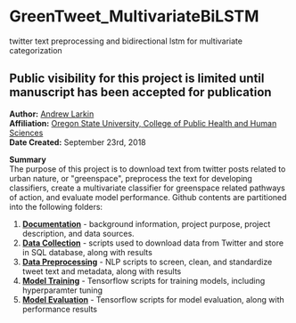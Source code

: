 # GreenTweet_MultivariateBiLSTM
twitter text preprocessing and bidirectional lstm for multivariate categorization

## Public visibility for this project is limited until manuscript has been accepted for publication ## 

**Author:** [Andrew Larkin](https://www.linkedin.com/in/andrew-larkin-525ba3b5/) <br>
**Affiliation:** [Oregon State University, College of Public Health and Human Sciences](https://health.oregonstate.edu/) <br>
**Date Created:** September 23rd, 2018 <br>

**Summary** <br>
The purpose of this project is to download text from twitter posts related to urban nature, or "greenspace", preprocess the text for developing classifiers, create a multivariate classifier for greenspace related pathways of action, and evaluate model performance.  Github contents are partitioned into the following folders:

1) [**Documentation**](Documentation) - background information, project purpose, project description, and data sources. <br>
2) [**Data Collection**](DataCollection) - scripts used to download data from Twitter and store in SQL database, along with results
3) [**Data Preprocessing**](DataPreprocessing) - NLP scripts to screen, clean, and standardize tweet text and metadata, along with results
4) [**Model Training**](ModelTraining) - Tensorflow scripts for training models, including hyperparamter tuning
5) [**Model Evaluation**](ModelEvaluation) - Tensorflow scripts for model evaluation, along with performance results
